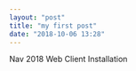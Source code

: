 ```yaml
---
layout: "post"
title: "my first post"
date: "2018-10-06 13:28"
---
```

Nav 2018 Web Client Installation
